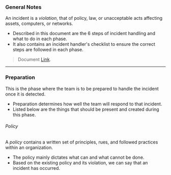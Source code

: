 ### General Notes

An incident is a *violation*, that of policy, law, or unacceptable acts affecting assets, computers, or networks.
- Described in this document are the 6 steps of incident handling and what to do in each phase.
- It also contains an incident handler's checklist to ensure the correct steps are followed in each phase.

> Document [Link](https://dl.icdst.org/pdfs/files3/d60a0c473353813ed1f32c4faefedbd6.pdf).

---
### Preparation

This is the phase where the team is to be prepared to handle the incident once it is detected.
- Preparation determines how well the team will respond to that incident.
- Listed below are the things that should be present and created during this phase.

###### Policy

A *policy* contains a written set of principles, rues, and followed practices within an organization. 
- The policy mainly dictates what can and what cannot be done.
- Based on the existing policy and its violation, we can say that an incident has occurred.

